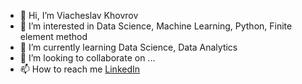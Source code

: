 - 👋 Hi, I’m Viacheslav Khovrov
- 👀 I’m interested in Data Science, Machine Learning, Python, Finite element method
- 🌱 I’m currently learning Data Science, Data Analytics
- 💞️ I’m looking to collaborate on ...
- 📫 How to reach me [LinkedIn](https://www.linkedin.com/in/viacheslavkhovrov/)

<!---
ViacheslavKhovrov/ViacheslavKhovrov is a ✨ special ✨ repository because its `README.md` (this file) appears on your GitHub profile.
You can click the Preview link to take a look at your changes.
--->
